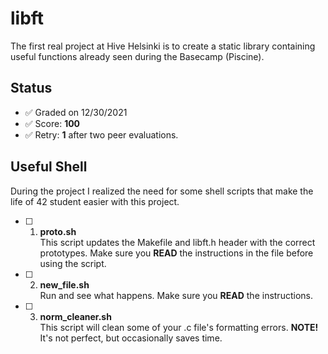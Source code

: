 # libft

The first real project at Hive Helsinki is to create a static library containing useful functions already seen during the Basecamp (Piscine).

## Status

- ✅ Graded on 12/30/2021
- ✅ Score: **100**
- ✅ Retry: **1** after two peer evaluations.

## Useful Shell

During the project I realized the need for some shell scripts that make the life of 42 student easier with this project.

- [ ] 1. **proto.sh**<br>This script updates the Makefile and libft.h header with the correct prototypes. Make sure you **READ** the instructions in the file before using the script.

- [ ] 2. **new_file.sh**<br>Run and see what happens. Make sure you **READ** the instructions.

- [ ] 3. **norm_cleaner.sh**<br>This script will clean some of your .c file's formatting errors. **NOTE!** It's not perfect, but occasionally saves time.
